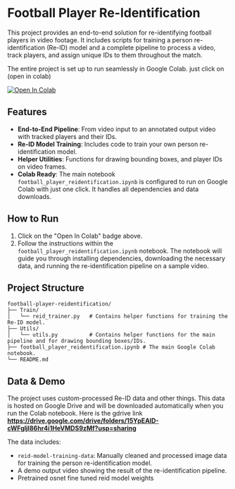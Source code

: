 # Football Player Re-Identification

This project provides an end-to-end solution for re-identifying football players in video footage. It includes scripts for training a person re-identification (Re-ID) model and a complete pipeline to process a video, track players, and assign unique IDs to them throughout the match.

The entire project is set up to run seamlessly in Google Colab. just click on (open in colab)

[![Open In Colab](https://colab.research.google.com/assets/colab-badge.svg)](https://colab.research.google.com/github/flatneuron/football-player-reidentification/blob/main/football_player_reidentification.ipynb)

## Features

-   **End-to-End Pipeline**: From video input to an annotated output video with tracked players and their IDs.
-   **Re-ID Model Training**: Includes code to train your own person re-identification model.
-   **Helper Utilities**: Functions for drawing bounding boxes, and player IDs on video frames.
-   **Colab Ready**: The main notebook `football_player_reidentification.ipynb` is configured to run on Google Colab with just one click. It handles all dependencies and data downloads.

## How to Run

1.  Click on the "Open In Colab" badge above.
2.  Follow the instructions within the `football_player_reidentification.ipynb` notebook. The notebook will guide you through installing dependencies, downloading the necessary data, and running the re-identification pipeline on a sample video.

## Project Structure

```
football-player-reidentification/
├── Train/
│   └── reid_trainer.py   # Contains helper functions for training the Re-ID model.
├── Utils/
│   └── utils.py          # Contains helper functions for the main pipeline and for drawing bounding boxes/IDs.
├── football_player_reidentification.ipynb # The main Google Colab notebook.
└── README.md
```

## Data & Demo

The project uses custom-processed Re-ID data and other things. This data is hosted on Google Drive and will be downloaded automatically when you run the Colab notebook.
Here is the gdrive link
**https://drive.google.com/drive/folders/15YpEAID-cWFgljI86hr4i1HeVMDS9zMf?usp=sharing**

The data includes:
- `reid-model-training-data`: Manually cleaned and processed image data for training the person re-identification model.
- A demo output video showing the result of the re-identification pipeline.
-  Pretrained osnet fine tuned reid model weights
